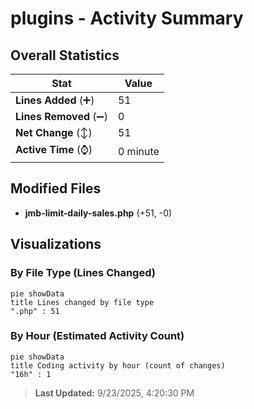 # plugins - Activity Summary 

## Overall Statistics

| Stat                   | Value                                                             |
| ---------------------- | ----------------------------------------------------------------- |
| **Lines Added** (➕)   | 51                                          |
| **Lines Removed** (➖) | 0                                        |
| **Net Change** (↕)    | 51                |
| **Active Time** (⌚)   | 0 minute |


## Modified Files
- **jmb-limit-daily-sales.php** (+51, -0)

## Visualizations

### By File Type (Lines Changed)

```mermaid
pie showData
title Lines changed by file type
".php" : 51
```

### By Hour (Estimated Activity Count)

```mermaid
pie showData
title Coding activity by hour (count of changes)
"16h" : 1
```


> **Last Updated:** 9/23/2025, 4:20:30 PM